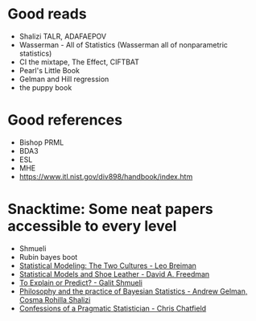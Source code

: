 # Good reads

- Shalizi TALR, ADAFAEPOV
- Wasserman - All of Statistics (Wasserman all of nonparametric statistics)
- CI the mixtape, The Effect, CIFTBAT
- Pearl's Little Book
- Gelman and Hill regression
- the puppy book

# Good references

- Bishop PRML
- BDA3
- ESL
- MHE
- https://www.itl.nist.gov/div898/handbook/index.htm

# Snacktime: Some neat papers accessible to every level

- Shmueli
- Rubin bayes boot
- [Statistical Modeling: The Two Cultures - Leo Breiman](https://projecteuclid.org/euclid.ss/1009213726)
- [Statistical Models and Shoe Leather - David A. Freedman](https://psychology.okstate.edu/faculty/jgrice/psyc5314/Freedman_1991A.pdf)
- [To Explain or Predict? - Galit Shmueli](https://www.stat.berkeley.edu/~aldous/157/Papers/shmueli.pdf)
- [Philosophy and the practice of Bayesian Statistics - Andrew Gelman, Cosma Rohilla Shalizi](http://www.stat.columbia.edu/~gelman/research/published/philosophy.pdf)
- [Confessions of a Pragmatic Statistician - Chris Chatfield](https://www2.isye.gatech.edu/isyebayes/bank/chatfield.pdf)

